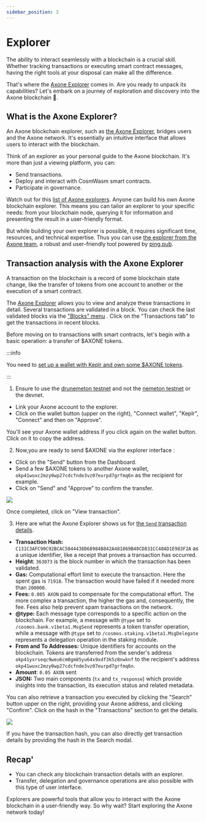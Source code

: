 ```yaml
---
sidebar_position: 3
---
```


# Explorer

The ability to interact seamlessly with a blockchain is a crucial skill. Whether tracking transactions or executing smart contract messages, having the right tools at your disposal can make all the difference.

That's where the [Axone Explorer](https://explore.okp4.network/OKP4%20Drunemeton%20testnet) comes in. Are you ready to unpack its capabilities? Let's embark on a journey of exploration and discovery into the Axone blockchain **🚀**.

## What is the Axone Explorer?

An Axone blockchain explorer, such as [the Axone Explorer](https://explore.okp4.network/OKP4%20Drunemeton%20testnet), bridges users and the Axone network. It's essentially an intuitive interface that allows users to interact with the blockchain.

Think of an explorer as your personal guide to the Axone blockchain. It's more than just a viewing platform, you can:

- Send transactions.
- Deploy and interact with CosmWasm smart contracts.
- Participate in governance.

Watch out for this [list of Axone explorers](https://github.com/okp4/awesome#-block-explorers). Anyone can build his own Axone blockchain explorer. This means you can tailor an explorer to your specific needs: from your blockchain node, querying it for information and presenting the result in a user-friendly format.

But while building your own explorer is possible, it requires significant time, resources, and technical expertise. Thus you can use [the explorer from the Axone team](https://github.com/okp4/ping-explorer), a robust and user-friendly tool powered by [ping.pub](https://ping.pub/).

## Transaction analysis with the Axone Explorer

A transaction on the blockchain is a record of some blockchain state change, like the transfer of tokens from one account to another or the execution of a smart contract.

The [Axone Explorer](https://explore.okp4.network/OKP4%20Drunemeton%20testnet) allows you to view and analyze these transactions in detail.
Several transactions are validated in a block. You can check the last validated blocks via the ["Blocks" menu](https://explore.okp4.network/OKP4%20Drunemeton%20testnet/block) . Click on the "Transactions tab" to get the transactions in recent blocks.

Before moving on to transactions with smart contracts, let's begin with a basic operation: a transfer of $AXONE tokens.

:::info

You need to [set up a wallet with Keplr and own some $AXONE tokens](../tutorials/keplr-1).

:::

1. Ensure to use the [drunemeton testnet](https://explore.okp4.network/OKP4%20Drunemeton%20testnet) and not the [nemeton testnet](https://explore.okp4.network/OKP4%20devnet) or the devnet.

- Link your Axone account to the explorer.
- Click on the wallet button (upper on the right), "Connect wallet", "Keplr", "Connect" and then on "Approve".

You'll see your Axone wallet address if you click again on the wallet button. Click on it to copy the address.

2. Now,you are ready to send $AXONE via the explorer interface :

- Click on the "Send" button from the Dashboard.
- Send a few $AXONE tokens to another Axone wallet, `okp41wuxc2mzy0wp27cdcfnde3vz07eurpd7grfmq6n` as the recipient for example.
- Click on "Send" and "Approve" to confirm the transfer.

<div style={{ display: "flex", justifyContent: "center" }}><img src="/img/content/tutorials/explorermaj-1.webp"></img></div>

Once completed, click on "View transaction".

3. Here are what the Axone Explorer shows us for [the `Send` transaction details](https://explore.okp4.network/OKP4%20Drunemeton%20testnet/tx/C131C3AFC90C92BCAC5044438D68984B842A481869B40CD831CC40AD1E983F2A).

- **Transaction Hash:** `C131C3AFC90C92BCAC5044438D68984B842A481869B40CD831CC40AD1E983F2A` as a unique identifier, like a receipt that proves a transaction has occurred.
- **Height**: `363073` is the block number in which the transaction has been validated.
- **Gas:** Computational effort limit to execute the transaction. Here the spent gas is `71918`. The transaction would have failed if it needed more than `200000`.
- **Fees:** `0.005 AXON` paid to compensate for the computational effort. The more complex a transaction, the higher the gas and, consequently, the fee. Fees also help prevent spam transactions on the network.
- **@type:** Each message type corresponds to a specific action on the blockchain. For example, a message with `@type` set to `/cosmos.bank.v1beta1.MsgSend` represents a token transfer operation, while a message with `@type` set to `/cosmos.staking.v1beta1.MsgDelegate` represents a delegation operation in the staking module.
- **From and To Addresses:** Unique identifiers for accounts on the blockchain. Tokens are transferred from the sender's address `okp41yxrseqc9weu6cm0gm85yu64x9xdf3k5z8nwknf` to the recipient's address `okp41wuxc2mzy0wp27cdcfnde3vz07eurpd7grfmq6n`.
- **Amount**: `0.05 AXON` sent
- **JSON:** Two main components (`tx` and `tx_response`) which provide insights into the transaction, its execution status and related metadata.

You can also retrieve a transaction you executed by clicking the "Search" button upper on the right, providing your Axone address, and clicking "Confirm". Click on the hash in the "Transactions" section to get the details.

<div style={{ display: "flex", justifyContent: "center" }}><img src="/img/content/tutorials/explorer-2.webp"></img></div>

If you have the transaction hash, you can also directly get transaction details by providing the hash in the Search modal.

## Recap'

- You can check any blockchain transaction details with an explorer.
- Transfer, delegation and governance operations are also possible with this type of user interface.

Explorers are powerful tools that allow you to interact with the Axone blockchain in a user-friendly way. So why wait? Start exploring the Axone network today!
